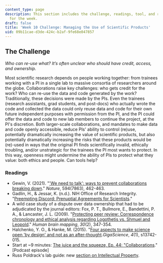 ```yaml
---
content_type: page
description: This section includes the challenge, readings, tool, and response paper
  for the week.
draft: false
title: 'Week 10 Challenge: Managing the Use of Scientific Products'
uid: 09b11cae-d3de-424c-b2af-9fe68e047857
---
```

## The Challenge

*Who can re-use what? It’s often unclear who should have credit, access, and ownership.*

Most scientific research depends on people working together: from trainees working with a PI in a single lab to massive consortia of researchers around the globe. Collaborations raise key challenges: who gets credit for the work? Who can re-use the data and code generated by the work? Traditionally, these decisions were made by the PIs. Even the trainees (research assistants, grad students, and post-docs) who actually wrote the code and collected the data could only reuse data and code for their own future independent purposes with permission from the PI, and the PI could offer the data and code to new lab members to continue the project, at the PI's discretion. Both larger-scale collaborations, and mandates to make data and code openly accessible, reduce PIs' ability to control (re)use, potentially dramatically increasing the value of scientific products, but also potentially dramatically increasing the risks that these products would be (re)-used in ways that the original PI finds scientifically invalid, ethically troubling, and/or unstrategic for the trainees the PI most wants to protect. In this way, openness might undermine the ability of PIs to protect what they value: both ethics and people. Can tools help?

### Readings

- Gewin, V. (2021). "['We need to talk': ways to prevent collaborations breaking down](https://www.nature.com/articles/d41586-021-01573-z)." *Nature*, 594(7863), 462-463.
- Gadlin, H., & Jessar, K. (n.d.). NIH Office of Research Integrity. "[Preempting Discord: Prenuptial Agreements for Scientists](https://ori.hhs.gov/preempting-discord-prenuptial-agreements-scientists)."
- A wild case study of a dispute over data ownership that had to be adjudicated by the journal editors: Fox, P. T., Bullmore, E., Bandettini, P. A., & Lancaster, J. L. (2009). "[Protecting peer review: Correspondence chronology and ethical analysis regarding Logothetis vs. Shmuel and Leopold](https://www.ncbi.nlm.nih.gov/pmc/articles/PMC2715868/)." *Human brain mapping*, *30*(2), 347-354.
- Halchenko, Y. O., & Hanke, M. (2015). "[Four aspects to make science open 'by design' and not as an after-thought](https://academic.oup.com/gigascience/article/4/1/s13742-015-0072-7/2707572).*GigaScience*, *4*(1), s13742-015.
- Start at ~9 minutes: [The juice and the squeeze, Ep. 44: "Collaborations](https://open.spotify.com/episode/21zhLxwM946cIh4H4lxW87?si=r2P1xkuKSeqm74IDxPgoQQ&nd=1.)." \[Podcast episode\]
- Russ Poldrack's lab guide: new [section on Intellectual Property](https://poldracklab.github.io/research/intellectual_property.html).